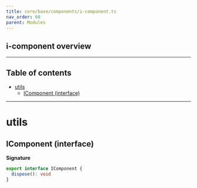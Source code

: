 ```yaml
---
title: core/base/components/i-component.ts
nav_order: 60
parent: Modules
---
```


## i-component overview

---

<h2 class="text-delta">Table of contents</h2>

- [utils](#utils)
  - [IComponent (interface)](#icomponent-interface)

---

# utils

## IComponent (interface)

**Signature**

```ts
export interface IComponent {
  dispose(): void
}
```

